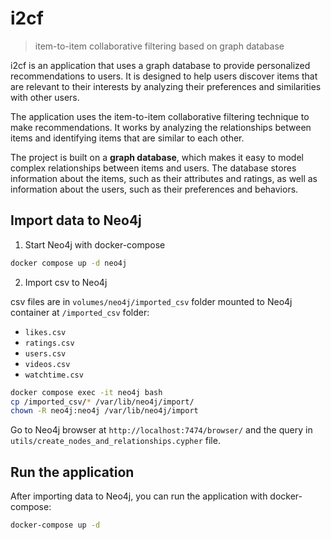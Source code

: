 # i2cf
> item-to-item collaborative filtering based on graph database

i2cf is an application that uses a graph database to provide personalized recommendations to users. It is designed to help users discover items that are relevant to their interests by analyzing their preferences and similarities with other users.

The application uses the item-to-item collaborative filtering technique to make recommendations. It works by analyzing the relationships between items and identifying items that are similar to each other.

The project is built on a **graph database**, which makes it easy to model complex relationships between items and users. The database stores information about the items, such as their attributes and ratings, as well as information about the users, such as their preferences and behaviors.

## Import data to Neo4j

1. Start Neo4j with docker-compose

```bash
docker compose up -d neo4j
```

2. Import csv to Neo4j

csv files are in `volumes/neo4j/imported_csv` folder mounted to Neo4j container at `/imported_csv` folder:
- `likes.csv`
- `ratings.csv`
- `users.csv`
- `videos.csv`
- `watchtime.csv`

```bash
docker compose exec -it neo4j bash
cp /imported_csv/* /var/lib/neo4j/import/
chown -R neo4j:neo4j /var/lib/neo4j/import
```

Go to Neo4j browser at `http://localhost:7474/browser/` and the query in `utils/create_nodes_and_relationships.cypher` file.

## Run the application

After importing data to Neo4j, you can run the application with docker-compose:

```bash
docker-compose up -d
```

